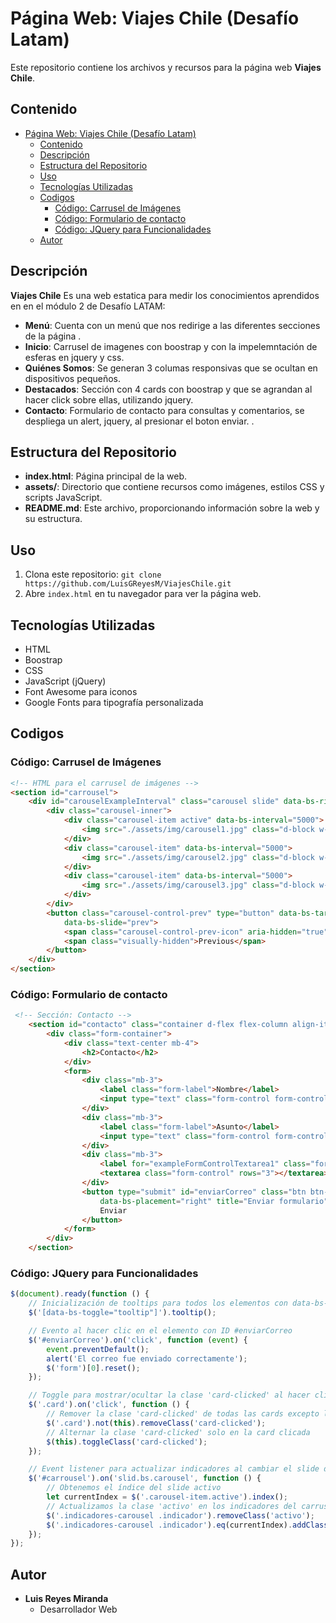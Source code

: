 # Página Web: Viajes Chile (Desafío Latam)

Este repositorio contiene los archivos y recursos para la página web **Viajes Chile**.

## Contenido
- [Página Web: Viajes Chile (Desafío Latam)](#página-web-viajes-chile-desafío-latam)
  - [Contenido](#contenido)
  - [Descripción](#descripción)
  - [Estructura del Repositorio](#estructura-del-repositorio)
  - [Uso](#uso)
  - [Tecnologías Utilizadas](#tecnologías-utilizadas)
  - [Codigos](#codigos)
    - [Código: Carrusel de Imágenes](#código-carrusel-de-imágenes)
    - [Código: Formulario de contacto](#código-formulario-de-contacto)
    - [Código: JQuery para Funcionalidades](#código-jquery-para-funcionalidades)
  - [Autor](#autor)


## Descripción

**Viajes Chile** Es una web estatica para medir los conocimientos aprendidos en en el módulo 2 de Desafío LATAM:

- **Menú**: Cuenta con un menú que nos redirige a las diferentes secciones de la página .
- **Inicio**: Carrusel de imagenes con boostrap y con la impelemntación de esferas en jquery y css.
- **Quiénes Somos**: Se generan 3 columas responsivas que se ocultan en dispositivos pequeños.
- **Destacados**: Sección con 4 cards con boostrap y que se agrandan al hacer click sobre ellas, utilizando jquery.
- **Contacto**: Formulario de contacto para consultas y comentarios, se despliega un alert, jquery, al presionar el boton enviar. .

## Estructura del Repositorio

- **index.html**: Página principal de la web.
- **assets/**: Directorio que contiene recursos como imágenes, estilos CSS y scripts JavaScript.
- **README.md**: Este archivo, proporcionando información sobre la web y su estructura.

## Uso

1. Clona este repositorio: `git clone https://github.com/LuisGReyesM/ViajesChile.git`
2. Abre `index.html` en tu navegador para ver la página web.

## Tecnologías Utilizadas

- HTML
- Boostrap
- CSS
- JavaScript (jQuery)
- Font Awesome para iconos
- Google Fonts para tipografía personalizada


## Codigos

### Código: Carrusel de Imágenes

```html
<!-- HTML para el carrusel de imágenes -->
<section id="carrousel">
    <div id="carouselExampleInterval" class="carousel slide" data-bs-ride="carousel">
        <div class="carousel-inner">
            <div class="carousel-item active" data-bs-interval="5000">
                <img src="./assets/img/carousel1.jpg" class="d-block w-100" alt="Imagen 1">
            </div>
            <div class="carousel-item" data-bs-interval="5000">
                <img src="./assets/img/carousel2.jpg" class="d-block w-100" alt="Imagen 2">
            </div>
            <div class="carousel-item" data-bs-interval="5000">
                <img src="./assets/img/carousel3.jpg" class="d-block w-100" alt="Imagen 3">
            </div>
        </div>
        <button class="carousel-control-prev" type="button" data-bs-target="#carouselExampleInterval"
            data-bs-slide="prev">
            <span class="carousel-control-prev-icon" aria-hidden="true"></span>
            <span class="visually-hidden">Previous</span>
        </button>
    </div>
</section>
```


### Código: Formulario de contacto

```html
 <!-- Sección: Contacto -->
    <section id="contacto" class="container d-flex flex-column align-items-center mt-2 pt-2 mb-2 contact-section">
        <div class="form-container">
            <div class="text-center mb-4">
                <h2>Contacto</h2>
            </div>
            <form>
                <div class="mb-3">
                    <label class="form-label">Nombre</label>
                    <input type="text" class="form-control form-control-sm">
                </div>
                <div class="mb-3">
                    <label class="form-label">Asunto</label>
                    <input type="text" class="form-control form-control-sm">
                </div>
                <div class="mb-3">
                    <label for="exampleFormControlTextarea1" class="form-label">Mensaje</label>
                    <textarea class="form-control" rows="3"></textarea>
                </div>
                <button type="submit" id="enviarCorreo" class="btn btn-primary me-2" data-bs-toggle="tooltip"
                    data-bs-placement="right" title="Enviar formulario">
                    Enviar
                </button>
            </form>
        </div>
    </section>
```


### Código: JQuery para Funcionalidades

```javascript
$(document).ready(function () {
    // Inicialización de tooltips para todos los elementos con data-bs-toggle="tooltip"
    $('[data-bs-toggle="tooltip"]').tooltip();

    // Evento al hacer clic en el elemento con ID #enviarCorreo
    $('#enviarCorreo').on('click', function (event) {
        event.preventDefault();
        alert('El correo fue enviado correctamente');
        $('form')[0].reset();        
    });

    // Toggle para mostrar/ocultar la clase 'card-clicked' al hacer clic en cualquier .card
    $('.card').on('click', function () {
        // Remover la clase 'card-clicked' de todas las cards excepto la que se ha clicado
        $('.card').not(this).removeClass('card-clicked');
        // Alternar la clase 'card-clicked' solo en la card clicada
        $(this).toggleClass('card-clicked');
    });

    // Event listener para actualizar indicadores al cambiar el slide del carrusel (#carrousel)
    $('#carrousel').on('slid.bs.carousel', function () {
        // Obtenemos el índice del slide activo
        let currentIndex = $('.carousel-item.active').index();
        // Actualizamos la clase 'activo' en los indicadores del carrusel
        $('.indicadores-carousel .indicador').removeClass('activo');
        $('.indicadores-carousel .indicador').eq(currentIndex).addClass('activo');
    });
});
```


## Autor

- **Luis Reyes Miranda**
  - Desarrollador Web


